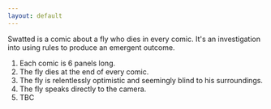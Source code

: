 ```yaml
---
layout: default
---
```


Swatted is a comic about a fly who dies in every comic. It's an investigation into using rules to produce an emergent outcome. 

1. Each comic is 6 panels long.
2. The fly dies at the end of every comic.
3. The fly is relentlessly optimistic and seemingly blind to his surroundings.
4. The fly speaks directly to the camera.
5. TBC
